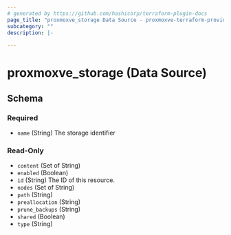 ```yaml
---
# generated by https://github.com/hashicorp/terraform-plugin-docs
page_title: "proxmoxve_storage Data Source - proxmoxve-terraform-provider"
subcategory: ""
description: |-
  
---
```


# proxmoxve_storage (Data Source)





<!-- schema generated by tfplugindocs -->
## Schema

### Required

- `name` (String) The storage identifier

### Read-Only

- `content` (Set of String)
- `enabled` (Boolean)
- `id` (String) The ID of this resource.
- `nodes` (Set of String)
- `path` (String)
- `preallocation` (String)
- `prune_backups` (String)
- `shared` (Boolean)
- `type` (String)


